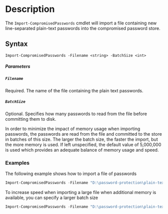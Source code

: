 # Description

The ```Import-CompromisedPasswords``` cmdlet will import a file containing new line-separated plain-text passwords into the compromised password store. 

## Syntax
```
Import-CompromisedPasswords -Filename <string> -BatchSize <int>
```

##### Parameters
##### `Filename`
Required. The name of the file containing the plain text passwords. 

##### `BatchSize`
Optional. Specifies how many passwords to read from the file before committing them to disk. 

In order to minimize the impact of memory usage when importing passwords, the passwords are read from the file and committed to the store in batches of this size. The larger the batch size, the faster the import, but the more memory is used. If left unspecified, the default value of 5,000,000 is used which provides an adequate balance of memory usage and speed.

### Examples
The following example shows how to import a file of passwords
```powershell
Import-CompromisedPasswords -Filename "D:\password-protection\plain-text-passwords.txt"
```

To increase speed when importing a large file when additional memory is available, you can specify a larger batch size
```powershell
Import-CompromisedPasswords -Filename "D:\password-protection\plain-text-passwords.txt" -BatchSize 50000000
```


